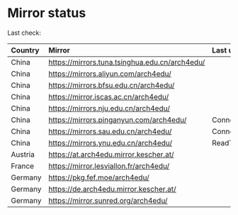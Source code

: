 <script src="./time.js"></script>
# Mirror status
Last check: <script type="text/javascript">localize(1675913035.7307663);</script>

|Country|Mirror|Last update|
|:------|:-----|:----------|
|China|https://mirrors.tuna.tsinghua.edu.cn/arch4edu/|<script type="text/javascript">localize(1675881169);</script>|
|China|https://mirrors.aliyun.com/arch4edu/|<script type="text/javascript">localize(1675881169);</script>|
|China|https://mirrors.bfsu.edu.cn/arch4edu/|<script type="text/javascript">localize(1675881169);</script>|
|China|https://mirror.iscas.ac.cn/arch4edu/|<script type="text/javascript">localize(1675881169);</script>|
|China|https://mirrors.nju.edu.cn/arch4edu/|<script type="text/javascript">localize(1675838131);</script>|
|China|https://mirrors.pinganyun.com/arch4edu/|ConnectionError|
|China|https://mirrors.sau.edu.cn/arch4edu/|ConnectionError|
|China|https://mirrors.ynu.edu.cn/arch4edu/|ReadTimeout|
|Austria|https://at.arch4edu.mirror.kescher.at/|<script type="text/javascript">localize(1675881169);</script>|
|France|https://mirror.lesviallon.fr/arch4edu/|<script type="text/javascript">localize(1675708418);</script>|
|Germany|https://pkg.fef.moe/arch4edu/|<script type="text/javascript">localize(1675881169);</script>|
|Germany|https://de.arch4edu.mirror.kescher.at/|<script type="text/javascript">localize(1675881169);</script>|
|Germany|https://mirror.sunred.org/arch4edu/|<script type="text/javascript">localize(1675881169);</script>|

<script src="./tablefilter/tablefilter.js"></script>
<script src="./table.js"></script>